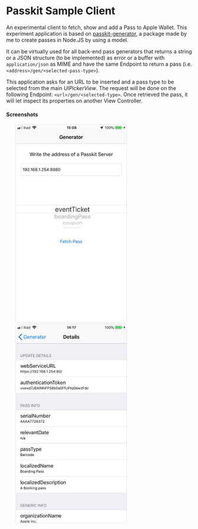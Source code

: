 # Passkit Sample Client

An experimental client to fetch, show and add a Pass to Apple Wallet.
This experiment application is based on [passkit-generator](https://github.com/alexandercerutti/passkit-generator), a package made by me to create passes in Node.JS by using a model.

It can be virtually used for all back-end pass generators that returns a string or a JSON structure (to be implemented) as error or a buffer with `application/json` as MIME and have the same Endpoint to return a pass (i.e. `<address>/gen/<selected-pass-type>`).

This application asks for an URL to be inserted and a pass type to be selected from the main *UIPickerView*.
The request will be done on the following Endpoint: `<url>/gen/<selected-type>`.
Once retrieved the pass, it will let inspect its properties on another View Controller.


#### Screenshots

<style>
	.sample-image {
		width: 300px;
		border: 1px solid rgba(0, 0, 0, 0.1);
		border-radius: 5px;
		display: inline-block;
		margin-left: 25px
	}
</style>

<div>
	<img src="img/screen.jpg" class="sample-image">
	<img src="img/details.jpg" class="sample-image">
</div>
